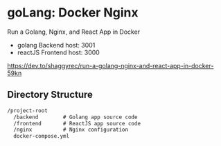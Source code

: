 # goLang: Docker Nginx
Run a Golang, Nginx, and React App in Docker
- golang Backend host: 3001
- reactJS Frontend host: 3000

https://dev.to/shaggyrec/run-a-golang-nginx-and-react-app-in-docker-59kn

## Directory Structure
```txt
/project-root
  /backend        # Golang app source code
  /frontend       # ReactJS app source code
  /nginx          # Nginx configuration
  docker-compose.yml
```
